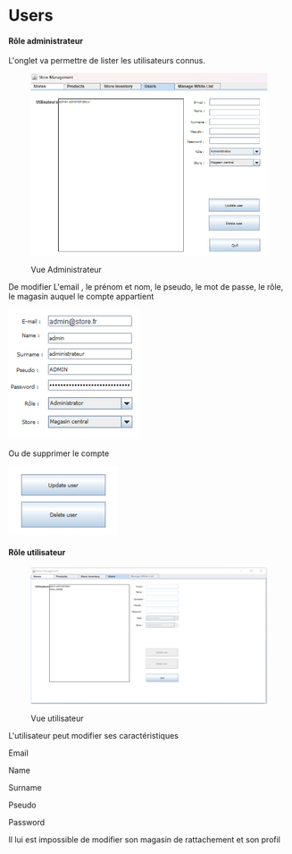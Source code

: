 # Users

#### Rôle administrateur

L'onglet va permettre de lister les utilisateurs connus.

<figure><img src="../../.gitbook/assets/image (38).png" alt=""><figcaption><p>Vue Administrateur</p></figcaption></figure>

De modifier L'email , le prénom et nom, le pseudo, le mot de passe, le rôle, le magasin auquel le compte appartient

![](<../../.gitbook/assets/image (19).png>)

Ou de supprimer le compte

![](<../../.gitbook/assets/image (29).png>)

#### Rôle utilisateur

<figure><img src="../../.gitbook/assets/image (9).png" alt=""><figcaption><p>Vue utilisateur</p></figcaption></figure>

L'utilisateur peut modifier ses caractéristiques&#x20;

Email

Name

Surname

Pseudo

Password

Il lui est impossible de modifier son magasin de rattachement et son profil


